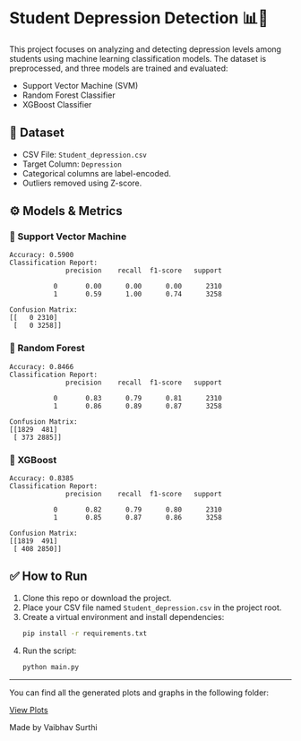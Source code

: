 # Student Depression Detection 📊🧠

This project focuses on analyzing and detecting depression levels among students using machine learning classification models. The dataset is preprocessed, and three models are trained and evaluated:

- Support Vector Machine (SVM)
- Random Forest Classifier
- XGBoost Classifier

## 📁 Dataset
- CSV File: `Student_depression.csv`
- Target Column: `Depression`
- Categorical columns are label-encoded.
- Outliers removed using Z-score.

## ⚙️ Models & Metrics

### 📌 Support Vector Machine
```
Accuracy: 0.5900
Classification Report:
              precision    recall  f1-score   support

           0       0.00      0.00      0.00      2310
           1       0.59      1.00      0.74      3258

Confusion Matrix:
[[   0 2310]
 [   0 3258]]
```

### 📌 Random Forest
```
Accuracy: 0.8466
Classification Report:
              precision    recall  f1-score   support

           0       0.83      0.79      0.81      2310
           1       0.86      0.89      0.87      3258

Confusion Matrix:
[[1829  481]
 [ 373 2885]]
```

### 📌 XGBoost
```
Accuracy: 0.8385
Classification Report:
              precision    recall  f1-score   support

           0       0.82      0.79      0.80      2310
           1       0.85      0.87      0.86      3258

Confusion Matrix:
[[1819  491]
 [ 408 2850]]
```

## ✅ How to Run
1. Clone this repo or download the project.
2. Place your CSV file named `Student_depression.csv` in the project root.
3. Create a virtual environment and install dependencies:
   ```bash
   pip install -r requirements.txt
   ```
4. Run the script:
   ```bash
   python main.py
   ```

---
You can find all the generated plots and graphs in the following folder:

[View Plots](./plots.zip)

Made by Vaibhav Surthi
